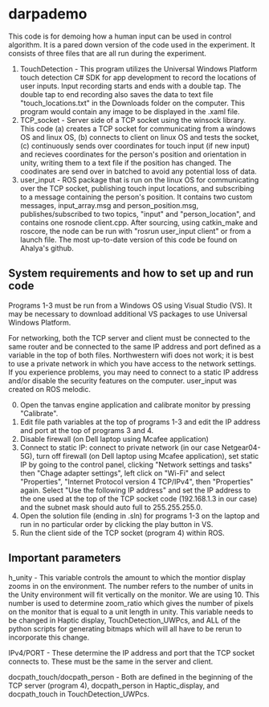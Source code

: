 # darpademo
This code is for demoing how a human input can be used in control algorithm. It is a pared down version of the code used in the experiment. It consists of three files that are all run during the experiment. 
1. TouchDetection - This program utilizes the Universal Windows Platform touch detection C# SDK for app development to record the locations of user inputs. Input recording starts and ends with a double tap. The double tap to end recording also saves the data to text file "touch_locations.txt" in the Downloads folder on the computer. This program would contain any image to be displayed in the .xaml file.
2. TCP_socket - Server side of a TCP socket using the winsock library. This code (a) creates a TCP socket for communicating from a windows OS and linux OS, (b) connects to client on linux OS and tests the socket, (c) continuously sends over coordinates for touch input (if new input) and recieves coordinates for the person's position and orientation in unity, writing them to a text file if the position has changed. The coodinates are send over in batched to avoid any potential loss of data.
3. user_input - ROS package that is run on the linux OS for communicating over the TCP socket, publishing touch input locations, and subscribing to a message containing the person's position. It contains two custom messages, input_array.msg and person_position.msg, publishes/subscribed to two topics, "input" and "person_location", and contains one rosnode client.cpp. After sourcing, using catkin_make and roscore, the node can be run with "rosrun user_input client" or from a launch file. The most up-to-date version of this code be found on Ahalya's github.

## System requirements and how to set up and run code
Programs 1-3 must be run from a Windows OS using Visual Studio (VS). It may be necessary to download additional VS packages to use Universal Windows Platform. 

For networking, both the TCP server and client must be connected to the same router and be connected to the same IP address and port defined as a variable in the top of both files. Northwestern wifi does not work; it is best to use a private network in which you have access to the network settings. If you experience problems, you may need to connect to a static IP address and/or disable the security features on the computer. user_input was created on ROS melodic. 

0. Open the tanvas engine application and calibrate monitor by pressing "Calibrate". 
1. Edit file path variables at the top of programs 1-3 and edit the IP address and port at the top of programs 3 and 4.
2. Disable firewall (on Dell laptop using Mcafee application)
3. Connect to static IP: connect to private network (in our case Netgear04-5G), turn off firewall (on Dell laptop using Mcafee application), set static IP by going to the control panel, clicking "Network settings and tasks" then "Chage adapter settings", left click on "Wi-Fi" and select "Properties", "Internet Protocol version 4 TCP/IPv4", then "Properties" again. Select "Use the following IP address" and set the IP address to the one used at the top of the TCP socket code (192.168.1.3 in our case) and the subnet mask should auto full to 255.255.255.0.
3. Open the solution file (ending in .sln) for programs 1-3 on the laptop and run in no particular order by clicking the play button in VS.
4. Run the client side of the TCP socket (program 4) within ROS.

## Important parameters
h_unity - This variable controls the amount to which the montior display zooms in on the environment. The number refers to the number of units in the Unity environment will fit vertically on the monitor. We are using 10. This number is used to determine zoom_ratio which gives the number of pixels on the monitor that is equal to a unit length in unity. This variable needs to be changed in Haptic display, TouchDetection_UWPcs, and ALL of the python scripts for generating bitmaps which will all have to be rerun to incorporate this change.

IPv4/PORT - These determine the IP address and port that the TCP socket connects to. These must be the same in the server and client.

docpath_touch/docpath_person - Both are defined in the beginning of the TCP server (program 4), docpath_person in Haptic_display, and docpath_touch in TouchDetection_UWPcs.
 
